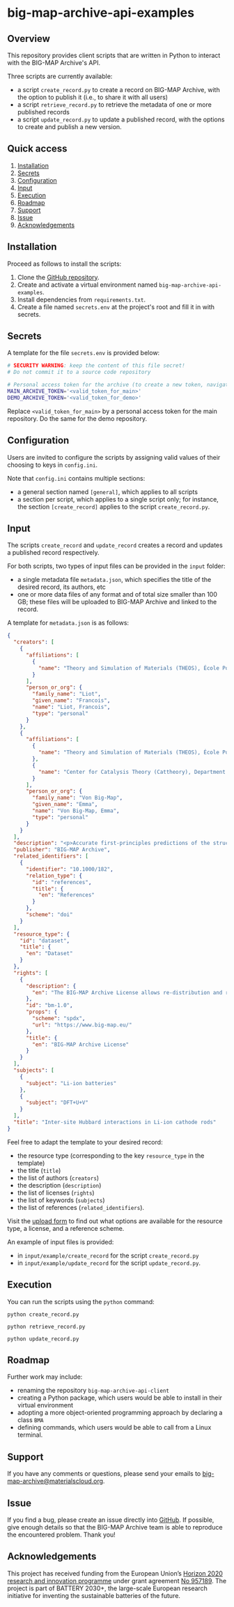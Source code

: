 # big-map-archive-api-examples

## Overview

This repository provides client scripts that are written in Python to interact with the BIG-MAP Archive's API. 

Three scripts are currently available:
- a script `create_record.py` to create a record on BIG-MAP Archive, with the option to publish it (i.e., to share it with all users)
- a script `retrieve_record.py` to retrieve the metadata of one or more published records
- a script `update_record.py` to update a published record, with the options to create and publish a new version.

## Quick access

1. [Installation](#Installation)
2. [Secrets](#Secrets)
3. [Configuration](#Configuration)
4. [Input](#Input)
5. [Execution](#Execution)
6. [Roadmap](#Roadmap)
7. [Support](#Support)
8. [Issue](#Issue)
9. [Acknowledgements](#Acknowledgements)

## Installation

Proceed as follows to install the scripts:

1. Clone the [GitHub repository](https://github.com/materialscloud-org/big-map-archive-api-examples/).
2. Create and activate a virtual environment named `big-map-archive-api-examples`.
3. Install dependencies from `requirements.txt`.
4. Create a file named `secrets.env` at the project's root and fill it in with secrets.

## Secrets

A template for the file `secrets.env` is provided below:

```bash
# SECURITY WARNING: keep the content of this file secret!
# Do not commit it to a source code repository

# Personal access token for the archive (to create a new token, navigate to 'Applications' > 'Personal access tokens')
MAIN_ARCHIVE_TOKEN='<valid_token_for_main>'
DEMO_ARCHIVE_TOKEN='<valid_token_for_demo>'
```

Replace `<valid_token_for_main>` by a personal access token for the main repository. Do the same for the demo repository.

## Configuration

Users are invited to configure the scripts by assigning valid values of their choosing to keys in `config.ini`.

Note that `config.ini` contains multiple sections:
- a general section named `[general]`, which applies to all scripts
- a section per script, which applies to a single script only; 
for instance, the section `[create_record]` applies to the script `create_record.py`. 

## Input

The scripts `create_record` and `update_record` creates a record and updates a published record respectively.

For both scripts, two types of input files can be provided in the `input` folder:
- a single metadata file `metadata.json`, which specifies the title of the desired record, its authors, etc
- one or more data files of any format and of total size smaller than 100 GB; these files will be uploaded to BIG-MAP Archive and linked to the record.

A template for `metadata.json` is as follows:

```json
{
  "creators": [
    {
      "affiliations": [
        {
          "name": "Theory and Simulation of Materials (THEOS), École Polytechnique Fédérale de Lausanne, CH-1015 Lausanne, Switzerland"
        }
      ],
      "person_or_org": {
        "family_name": "Liot",
        "given_name": "Francois",
        "name": "Liot, Francois",
        "type": "personal"
      }
    },
    {
      "affiliations": [
        {
          "name": "Theory and Simulation of Materials (THEOS), École Polytechnique Fédérale de Lausanne, CH-1015 Lausanne, Switzerland"
        },
        {
          "name": "Center for Catalysis Theory (Cattheory), Department of Physics, Technical University of Denmark (DTU), 2800 Kongens Lyngby, Denmark"
        }
      ],
      "person_or_org": {
        "family_name": "Von Big-Map",
        "given_name": "Emma",
        "name": "Von Big-Map, Emma",
        "type": "personal"
      }
    }
  ],
  "description": "<p>Accurate first-principles predictions of the structural, electronic, magnetic, and electrochemical properties of cathode materials can be key in the design of novel efficient Li-ion batteries...</p>",
  "publisher": "BIG-MAP Archive",
  "related_identifiers": [
    {
      "identifier": "10.1000/182",
      "relation_type": {
        "id": "references",
        "title": {
          "en": "References"
        }
      },
      "scheme": "doi"
    }
  ],
  "resource_type": {
    "id": "dataset",
    "title": {
      "en": "Dataset"
    }
  },
  "rights": [
    {
      "description": {
        "en": "The BIG-MAP Archive License allows re-distribution and re-use of work within the BIG-MAP community."
      },
      "id": "bm-1.0",
      "props": {
        "scheme": "spdx",
        "url": "https://www.big-map.eu/"
      },
      "title": {
        "en": "BIG-MAP Archive License"
      }
    }
  ],
  "subjects": [
    {
      "subject": "Li-ion batteries"
    },
    {
      "subject": "DFT+U+V"
    }
  ],
  "title": "Inter-site Hubbard interactions in Li-ion cathode rods"
}
```

Feel free to adapt the template to your desired record:
- the resource type (corresponding to the key `resource_type` in the template)
- the title (`title`)
- the list of authors (`creators`)
- the description (`description`)
- the list of licenses (`rights`)
- the list of keywords (`subjects`)
- the list of references (`related_identifiers`).

Visit the [upload form](https://archive.big-map.eu/uploads/new) to find out 
what options are available for the resource type, a license, and a reference scheme.

An example of input files is provided:
- in `input/example/create_record` for the script `create_record.py`
- in `input/example/update_record` for the script `update_record.py`.

## Execution

You can run the scripts using the `python` command:

```
python create_record.py
```
```
python retrieve_record.py
```
```
python update_record.py
```

## Roadmap

Further work may include:
- renaming the repository `big-map-archive-api-client`
- creating a Python package, which users would be able to install in their virtual environment
- adopting a more object-oriented programming approach by declaring a class `BMA`
- defining commands, which users would be able to call from a Linux terminal.

## Support

If you have any comments or questions, please send your emails to big-map-archive@materialscloud.org.

## Issue

If you find a bug, please create an issue directly into [GitHub](https://github.com/materialscloud-org/big-map-archive-api-examples/issues). If possible, give enough details so that the BIG-MAP Archive team is able to reproduce the encountered problem. Thank you!

## Acknowledgements

This project has received funding from the European Union’s [Horizon 2020 research and innovation programme](https://ec.europa.eu/programmes/horizon2020/en) under grant agreement [No 957189](https://cordis.europa.eu/project/id/957189). The project is part of BATTERY 2030+, the large-scale European research initiative for inventing the sustainable batteries of the future.



